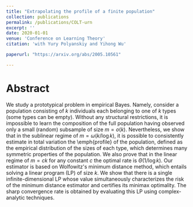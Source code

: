 ```yaml
---
title: "Extrapolating the profile of a finite population"
collection: publications
permalink: /publications/COLT-urn
excerpt: ''
date: 2020-01-01
venue: 'Conference on Learning Theory'
citation: 'with Yury Polyanskiy and Yihong Wu'

paperurl: "https://arxiv.org/abs/2005.10561"

---
```


Abstract
========

We study a prototypical problem in empirical Bayes. Namely, 
consider a population consisting of $k$ individuals each belonging to one of $k$ types (some types can be empty). 
Without any structural restrictions, it is impossible to learn the composition of the full population having observed only a small (random) subsample of size $m = o(k)$. 
Nevertheless, we show that in the sublinear regime of $m =\omega(k/\log k)$, it is possible to consistently estimate in total variation the \emph{profile} of the population, 
defined as the empirical distribution of the sizes of each type, which determines many symmetric properties of the population. We also prove
that in the linear regime of $m=c k$ for any constant $c$ the optimal rate is $\Theta(1/\log k)$. 
Our estimator is based on Wolfowitz's minimum distance method, which entails solving a linear program (LP) of size $k$.
We show that there is a single infinite-dimensional LP whose value simultaneously characterizes the risk of the minimum distance estimator and certifies its minimax optimality. The sharp convergence rate is obtained by evaluating this LP using complex-analytic techniques. 	
